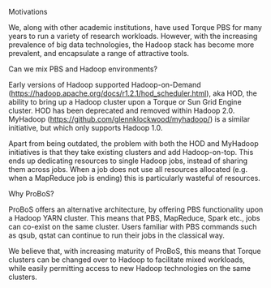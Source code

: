 
Motivations

We, along with other academic institutions, have used Torque PBS for many years to run a variety of research workloads. However, with the increasing prevalence of big data technologies, the Hadoop stack has become more prevalent, and encapsulate a range of attractive tools. 

Can we mix PBS and Hadoop environments?

Early versions of Hadoop supported Hadoop-on-Demand (https://hadoop.apache.org/docs/r1.2.1/hod_scheduler.html), aka HOD, the ability to bring up a Hadoop cluster upon a Torque or Sun Grid Engine cluster. HOD has been deprecated and removed within Hadoop 2.0. MyHadoop (https://github.com/glennklockwood/myhadoop/) is a similar initiative, but which only supports Hadoop 1.0.

Apart from being outdated, the problem with both the HOD and MyHadoop initiatives is that they take existing clusters and add Hadoop-on-top. This ends up dedicating resources to single Hadoop jobs, instead of sharing them across jobs. When a job does not use all resources allocated (e.g. when a MapReduce job is ending) this is particularly wasteful of resources.

Why ProBoS?

ProBoS offers an alternative architecture, by offering PBS functionality upon a Hadoop YARN cluster. This means that PBS, MapReduce, Spark etc., jobs can co-exist on the same cluster. Users familiar with PBS commands such as qsub, qstat can continue to run their jobs in the classical way. 

We believe that, with increasing maturity of ProBoS, this means that Torque clusters can be changed over to Hadoop to facilitate mixed workloads, while easily permitting access to new Hadoop technologies on the same clusters.
